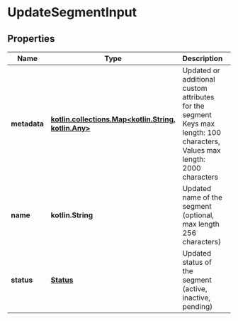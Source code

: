
# UpdateSegmentInput

## Properties
| Name | Type | Description | Notes |
| ------------ | ------------- | ------------- | ------------- |
| **metadata** | [**kotlin.collections.Map&lt;kotlin.String, kotlin.Any&gt;**](kotlin.Any.md) | Updated or additional custom attributes for the segment Keys max length: 100 characters, Values max length: 2000 characters |  [optional] |
| **name** | **kotlin.String** | Updated name of the segment (optional, max length 256 characters) |  [optional] |
| **status** | [**Status**](Status.md) | Updated status of the segment (active, inactive, pending) |  [optional] |



